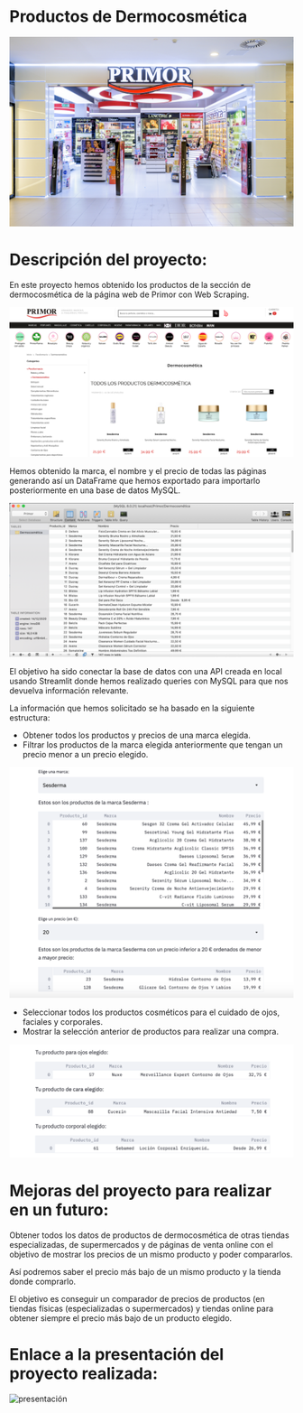 # Productos de Dermocosmética

![imagen_primor](https://github.com/sonia-quintanar/Final-project/blob/main/images/imagen_primor.jpg)

# Descripción del proyecto:

En este proyecto hemos obtenido los productos de la sección de dermocosmética de la página web de Primor con Web Scraping.


![imagen_primor](https://github.com/sonia-quintanar/Final-project/blob/main/images/productos_dermocosmetica.png)

Hemos obtenido la marca, el nombre y el precio de todas las páginas generando así un DataFrame que hemos exportado para importarlo posteriormente en una base de datos MySQL.

![imagen_primor](https://github.com/sonia-quintanar/Final-project/blob/main/images/MySQL.png)

El objetivo ha sido conectar la base de datos con una API creada en local usando Streamlit donde hemos realizado queries con MySQL para que nos devuelva información relevante.

La información que hemos solicitado se ha basado en la siguiente estructura:

- Obtener todos los productos y precios de una marca elegida.
- Filtrar los productos de la marca elegida anteriormente que tengan un precio menor a un precio elegido.

![imagen_primor](https://github.com/sonia-quintanar/Final-project/blob/main/images/filtro_marca_precio.png)

- Seleccionar todos los productos cosméticos para el cuidado de ojos, faciales y corporales.
- Mostrar la selección anterior de productos para realizar una compra.

![imagen_primor](https://github.com/sonia-quintanar/Final-project/blob/main/images/carrito.png)

# Mejoras del proyecto para realizar en un futuro:

Obtener todos los datos de productos de dermocosmética de otras tiendas especializadas, de supermercados y de páginas de venta online con el objetivo de mostrar los precios de un mismo producto y poder compararlos.

Así podremos saber el precio más bajo de un mismo producto y la tienda donde comprarlo.

El objetivo es conseguir un comparador de precios de productos (en tiendas físicas (especializadas o supermercados) y tiendas online para obtener siempre el precio más bajo de un producto elegido.

# Enlace a la presentación del proyecto realizada:
![presentación](https://docs.google.com/presentation/d/1YWokl0ffQ26eGZN55T5LLBXBAbiLJI3W2NINLTnJpbY/edit#slide=id.gc6f80d1ff_0_0)